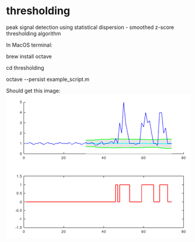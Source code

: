 # thresholding
peak signal detection using statistical dispersion - smoothed z-score thresholding algorithm

In MacOS terminal:

brew install octave

cd thresholding
  
octave --persist example_script.m
  
Should get this image:
![Octave Plot](plot.png)

